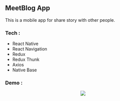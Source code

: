## MeetBlog App

This is a mobile app for share story with other people.

### Tech :

- React Native
- React Navigation
- Redux
- Redux Thunk
- Axios
- Native Base

### Demo :

<div align="center">
  <img src="src/assets/docs/Demo.gif"/>
</div>
